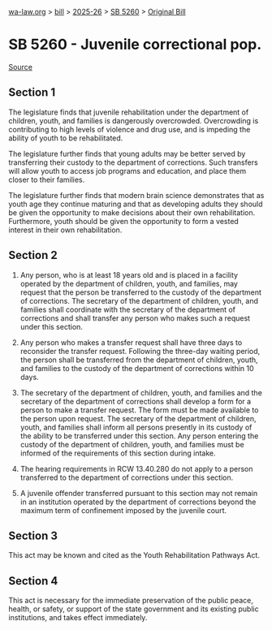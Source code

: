 [wa-law.org](/) > [bill](/bill/) > [2025-26](/bill/2025-26/) > [SB 5260](/bill/2025-26/sb/5260/) > [Original Bill](/bill/2025-26/sb/5260/1/)

# SB 5260 - Juvenile correctional pop.

[Source](http://lawfilesext.leg.wa.gov/biennium/2025-26/Pdf/Bills/Senate%20Bills/5260.pdf)

## Section 1
The legislature finds that juvenile rehabilitation under the department of children, youth, and families is dangerously overcrowded. Overcrowding is contributing to high levels of violence and drug use, and is impeding the ability of youth to be rehabilitated.

The legislature further finds that young adults may be better served by transferring their custody to the department of corrections. Such transfers will allow youth to access job programs and education, and place them closer to their families.

The legislature further finds that modern brain science demonstrates that as youth age they continue maturing and that as developing adults they should be given the opportunity to make decisions about their own rehabilitation. Furthermore, youth should be given the opportunity to form a vested interest in their own rehabilitation.

## Section 2
1. Any person, who is at least 18 years old and is placed in a facility operated by the department of children, youth, and families, may request that the person be transferred to the custody of the department of corrections. The secretary of the department of children, youth, and families shall coordinate with the secretary of the department of corrections and shall transfer any person who makes such a request under this section.

2. Any person who makes a transfer request shall have three days to reconsider the transfer request. Following the three-day waiting period, the person shall be transferred from the department of children, youth, and families to the custody of the department of corrections within 10 days.

3. The secretary of the department of children, youth, and families and the secretary of the department of corrections shall develop a form for a person to make a transfer request. The form must be made available to the person upon request. The secretary of the department of children, youth, and families shall inform all persons presently in its custody of the ability to be transferred under this section. Any person entering the custody of the department of children, youth, and families must be informed of the requirements of this section during intake.

4. The hearing requirements in RCW 13.40.280 do not apply to a person transferred to the department of corrections under this section.

5. A juvenile offender transferred pursuant to this section may not remain in an institution operated by the department of corrections beyond the maximum term of confinement imposed by the juvenile court.

## Section 3
This act may be known and cited as the Youth Rehabilitation Pathways Act.

## Section 4
This act is necessary for the immediate preservation of the public peace, health, or safety, or support of the state government and its existing public institutions, and takes effect immediately.
